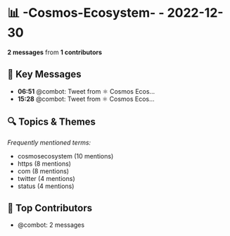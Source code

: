 # 📊 -Cosmos-Ecosystem- - 2022-12-30
**2 messages** from **1 contributors**

## 💬 Key Messages
- **06:51** @combot: [‌‌‌‌‎⁠](https://twitter.com/CosmosEcosystem/status/1608717396642246656)Tweet from ⚛️ Cosmos Ecos...
- **15:28** @combot: [‌‌‌‌‎⁠](https://twitter.com/CosmosEcosystem/status/1608847519433490432)Tweet from ⚛️ Cosmos Ecos...

## 🔍 Topics & Themes
*Frequently mentioned terms:*
- cosmosecosystem (10 mentions)
- https (8 mentions)
- com (8 mentions)
- twitter (4 mentions)
- status (4 mentions)

## 👥 Top Contributors
- @combot: 2 messages